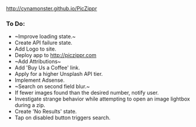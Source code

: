 http://cynamonster.github.io/PicZippr

### To Do:
- ~Improve loading state.~
- Create API failure state.
- Add Logo to site.
- Deploy app to http://piczippr.com
- ~Add Attributions~ 
- Add 'Buy Us a Coffee' link.
- Apply for a higher Unsplash API tier.
- Implement Adsense.
- ~Search on second field blur.~
- If fewer images found than the desired number, notify user.
- Investigate strange behavior while attempting to open an image lightbox during a zip.
- Create 'No Results' state.
- Tap on disabled button triggers search.
